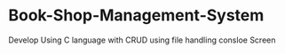 # Book-Shop-Management-System
Develop Using  C language with CRUD using file handling consloe Screen
